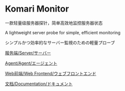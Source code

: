 # Komari Monitor

一款轻量级服务器探针，简单高效地监控服务器状态 

A lightweight server probe for simple, efficient monitoring 

シンプルかつ効率的なサーバー監視のための軽量プローブ

[服务端/Server/サーバー](https://github.com/komari-monitor/komari) 

[Agent/Agent/エージェント](https://github.com/komari-monitor/komari-agent) 

[Web前端/Web Frontend/ウェブフロントエンド](https://github.com/komari-monitor/komari-web) 

[文档/Documentation/ドキュメント](https://github.com/komari-monitor/komari-document)
